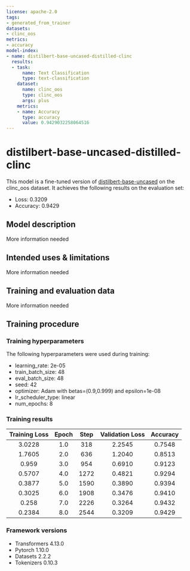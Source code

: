 ```yaml
---
license: apache-2.0
tags:
- generated_from_trainer
datasets:
- clinc_oos
metrics:
- accuracy
model-index:
- name: distilbert-base-uncased-distilled-clinc
  results:
  - task:
      name: Text Classification
      type: text-classification
    dataset:
      name: clinc_oos
      type: clinc_oos
      args: plus
    metrics:
    - name: Accuracy
      type: accuracy
      value: 0.9429032258064516
---
```


<!-- This model card has been generated automatically according to the information the Trainer had access to. You
should probably proofread and complete it, then remove this comment. -->

# distilbert-base-uncased-distilled-clinc

This model is a fine-tuned version of [distilbert-base-uncased](https://huggingface.co/distilbert-base-uncased) on the clinc_oos dataset.
It achieves the following results on the evaluation set:
- Loss: 0.3209
- Accuracy: 0.9429

## Model description

More information needed

## Intended uses & limitations

More information needed

## Training and evaluation data

More information needed

## Training procedure

### Training hyperparameters

The following hyperparameters were used during training:
- learning_rate: 2e-05
- train_batch_size: 48
- eval_batch_size: 48
- seed: 42
- optimizer: Adam with betas=(0.9,0.999) and epsilon=1e-08
- lr_scheduler_type: linear
- num_epochs: 8

### Training results

| Training Loss | Epoch | Step | Validation Loss | Accuracy |
|:-------------:|:-----:|:----:|:---------------:|:--------:|
| 3.0228        | 1.0   | 318  | 2.2545          | 0.7548   |
| 1.7605        | 2.0   | 636  | 1.2040          | 0.8513   |
| 0.959         | 3.0   | 954  | 0.6910          | 0.9123   |
| 0.5707        | 4.0   | 1272 | 0.4821          | 0.9294   |
| 0.3877        | 5.0   | 1590 | 0.3890          | 0.9394   |
| 0.3025        | 6.0   | 1908 | 0.3476          | 0.9410   |
| 0.258         | 7.0   | 2226 | 0.3264          | 0.9432   |
| 0.2384        | 8.0   | 2544 | 0.3209          | 0.9429   |


### Framework versions

- Transformers 4.13.0
- Pytorch 1.10.0
- Datasets 2.2.2
- Tokenizers 0.10.3
